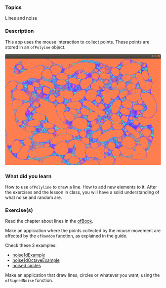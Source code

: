### Topics
Lines and noise

### Description
This app uses the mouse interaction to collect points. These points are stored in an `ofPolyine` object.

![img](bin/data/screenshot.png)

### What did you learn
How to use `ofPolyline` to draw a line. How to add new elements to it. After the exercises and the lesson in class, you will have a solid understanding of what noise and random are.


### Exercise(s)

Read the chapter about lines in the [ofBook](https://openframeworks.cc/ofBook/chapters/lines.html).

Make an application where the points collected by the mouse movement are affected by the `ofRandom` function, as explained in the guide.

Check these 3 examples:
- [noise1dExample](https://github.com/openframeworks/openFrameworks/tree/master/examples/math/noise1dExample)
- [noise1dOctaveExample](https://github.com/openframeworks/openFrameworks/tree/master/examples/math/noise1dOctaveExample)
- [noised circles](http://junkiyoshi.com/insta20180602/)

Make an application that draw lines, circles or whatever you want, using the `ofSignedNoise` function.
